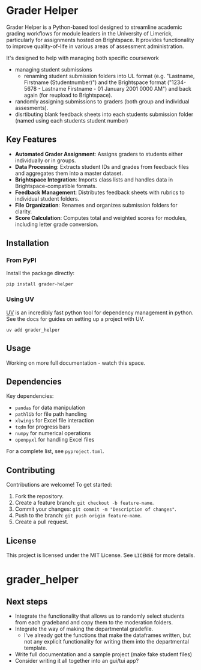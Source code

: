 
# Grader Helper

Grader Helper is a Python-based tool designed to streamline academic grading workflows for module leaders in the University of Limerick, particularly for assignments hosted on Brightspace. It provides functionality to improve quality-of-life in various areas of assessment administration. 

It's designed to help with managing both specific coursework
 - managing student submissions 
   - renaming student submission folders into UL format (e.g. "Lastname, Firstname (Studentnumber)") and the Brightspace format ("1234-5678 - Lastname Firstname - 01 January 2001 0000 AM") and back again (for reupload to Brightspace).
 - randomly assigning submissions to graders (both group and individual assesments).
 - disrtibuting blank feedback sheets into each students submission folder (named using each students student number)
  
## Key Features

- **Automated Grader Assignment**: Assigns graders to students either individually or in groups.
- **Data Processing**: Extracts student IDs and grades from feedback files and aggregates them into a master dataset.
- **Brightspace Integration**: Imports class lists and handles data in Brightspace-compatible formats.
- **Feedback Management**: Distributes feedback sheets with rubrics to individual student folders.
- **File Organization**: Renames and organizes submission folders for clarity.
- **Score Calculation**: Computes total and weighted scores for modules, including letter grade conversion.

## Installation

### From PyPI

Install the package directly:
```
pip install grader-helper
```

### Using UV

[UV](https://docs.astral.sh/) is an incredibly fast python tool for dependency management in python. See the docs for guides on setting up a project with UV.  

```
uv add grader_helper
```


## Usage

Working on more full documentation - watch this space. 


## Dependencies

Key dependencies:
- `pandas` for data manipulation
- `pathlib` for file path handling
- `xlwings` for Excel file interaction
- `tqdm` for progress bars
- `numpy` for numerical operations
- `openpyxl` for handling Excel files

For a complete list, see `pyproject.toml`.

## Contributing

Contributions are welcome! To get started:
1. Fork the repository.
2. Create a feature branch: `git checkout -b feature-name`.
3. Commit your changes: `git commit -m "Description of changes"`.
4. Push to the branch: `git push origin feature-name`.
5. Create a pull request.

## License

This project is licensed under the MIT License. See `LICENSE` for more details.


# grader_helper

## Next steps

 - Integrate the functionality that allows us to randomly select students from each gradeband and copy them to the moderation folders.
 - Integrate the way of making the departmental gradefile. 
    - I've already got the functions that make the dataframes written, but not any explicit functionality for writing them into the departmental template. 
 - Write full documentation and a sample project (make fake student files)
 - Consider writing it all together into an gui/tui app? 

